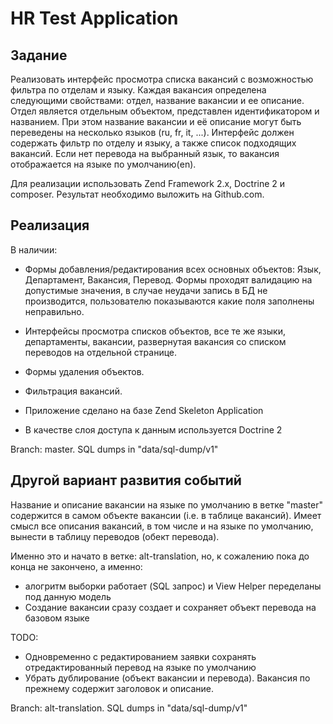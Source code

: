 HR Test Application
===================

Задание
-------
Реализовать интерфейс просмотра списка вакансий с возможностью фильтра по отделам и языку. Каждая вакансия определена
следующими свойствами: отдел, название вакансии и ее описание. Отдел является отдельным объектом, представлен
идентификатором и названием. При этом название вакансии и её описание могут быть переведены на несколько языков
(ru, fr, it, ...). Интерфейс должен содержать фильтр по отделу и языку, а также список подходящих вакансий. Если нет
перевода на выбранный язык, то вакансия отображается на языке по умолчанию(en).

Для реализации использовать Zend Framework 2.x, Doctrine 2 и composer. Результат необходимо выложить на Github.com.

Реализация
----------

В наличии:

- Формы добавления/редактирования всех основных объектов: Язык, Департамент, Вакансия, Перевод. Формы проходят валидацию на
допустимые значения, в случае неудачи запись в БД не производится, пользователю показываются какие поля заполнены неправильно.

- Интерфейсы просмотра списков объектов, все те же языки, департаменты, вакансии, развернутая вакансия со списком переводов
на отдельной странице.

- Формы удаления объектов.

- Фильтрация вакансий.

- Приложение сделано на базе Zend Skeleton Application

- В качестве слоя доступа к данным используется Doctrine 2

Branch: master. SQL dumps in "data/sql-dump/v1"

Другой вариант развития событий
-------------------------------

Название и описание вакансии на языке по умолчанию в ветке "master" содержится в самом объекте вакансии (i.e. в таблице вакансий).
Имеет смысл все описания вакансий, в том числе и на языке по умолчанию, вынести в таблицу переводов (обект перевода).

Именно это и начато в ветке: alt-translation, но, к сожалению пока до конца не закончено, а именно:
- алогритм выборки работает (SQL запроc) и View Helper переделаны под данную модель
- Создание вакансии сразу создает и сохраняет объект перевода на базовом языке

TODO:
- Одновременно с редактированием заявки сохранять отредактированный перевод на языке по умолчанию
- Убрать дублирование (объект вакансии и перевода). Вакансия по прежнему содержит заголовок и описание.

Branch: alt-translation. SQL dumps in "data/sql-dump/v1"